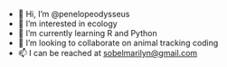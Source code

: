 - 👋 Hi, I’m @penelopeodysseus
- 👀 I’m interested in ecology
- 🌱 I’m currently learning R and Python
- 💞️ I’m looking to collaborate on animal tracking coding
- 📫 I can be reached at sobelmarilyn@gmail.com

<!---
penelopeodysseus/penelopeodysseus is a ✨ special ✨ repository because its `README.md` (this file) appears on your GitHub profile.
You can click the Preview link to take a look at your changes.
--->
